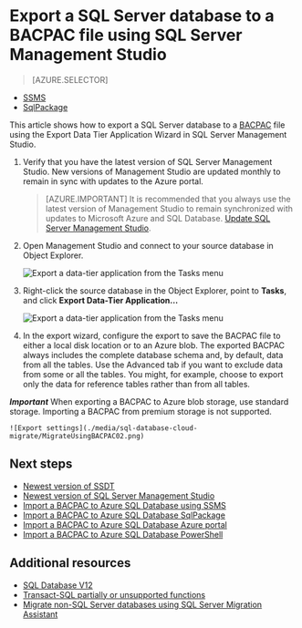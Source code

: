 
<properties
   pageTitle="Export a SQL Server database to a BACPAC file using SQL Server Management Studio | Microsoft Azure"
   description="Microsoft Azure SQL Database, database migration, export database, export BACPAC file, Export Data Tier Application wizard"
   services="sql-database"
   documentationCenter=""
   authors="CarlRabeler"
   manager="jhubbard"
   editor=""/>

<tags
   ms.service="sql-database"
   ms.devlang="NA"
   ms.topic="article"
   ms.tgt_pltfrm="NA"
   ms.workload="data-management"
   ms.date="08/16/2016"
   ms.author="carlrab"/>

# Export a SQL Server database to a BACPAC file using SQL Server Management Studio

> [AZURE.SELECTOR]
- [SSMS](sql-database-cloud-migrate-compatible-export-bacpac-ssms.md)
- [SqlPackage](sql-database-cloud-migrate-compatible-export-bacpac-sqlpackage.md)

 
This article shows how to export a SQL Server database to a [BACPAC](https://msdn.microsoft.com/library/ee210546.aspx#Anchor_4) file using the Export Data Tier Application Wizard in SQL Server Management Studio. 

1. Verify that you have the latest version of SQL Server Management Studio. New versions of Management Studio are updated monthly to remain in sync with updates to the Azure portal.

	 > [AZURE.IMPORTANT] It is recommended that you always use the latest version of Management Studio to remain synchronized with updates to Microsoft Azure and SQL Database. [Update SQL Server Management Studio](https://msdn.microsoft.com/library/mt238290.aspx).

2. Open Management Studio and connect to your source database in Object Explorer.

	![Export a data-tier application from the Tasks menu](./media/sql-database-cloud-migrate/MigrateUsingBACPAC01.png)

3. Right-click the source database in the Object Explorer, point to **Tasks**, and click **Export Data-Tier Application…**

	![Export a data-tier application from the Tasks menu](./media/sql-database-cloud-migrate/TestForCompatibilityUsingSSMS01.png)

4. In the export wizard, configure the export to save the BACPAC file to either a local disk location or to an Azure blob. The exported BACPAC always includes the complete database schema and, by default, data from all the tables. Use the Advanced tab if you want to exclude data from some or all the tables. You might, for example, choose to export only the data for reference tables rather than from all tables.

***Important*** When exporting a BACPAC to Azure blob storage, use standard storage. Importing a BACPAC from premium storage is not supported.

	![Export settings](./media/sql-database-cloud-migrate/MigrateUsingBACPAC02.png)


## Next steps

- [Newest version of SSDT](https://msdn.microsoft.com/library/mt204009.aspx)
- [Newest version of SQL Server Management Studio](https://msdn.microsoft.com/library/mt238290.aspx)
- [Import a BACPAC to Azure SQL Database using SSMS](sql-database-cloud-migrate-compatible-import-bacpac-ssms.md)
- [Import a BACPAC to Azure SQL Database SqlPackage](sql-database-cloud-migrate-compatible-import-bacpac-sqlpackage.md)
- [Import a BACPAC to Azure SQL Database Azure portal](sql-database-import.md)
- [Import a BACPAC to Azure SQL Database PowerShell](sql-database-import-powershell.md)

## Additional resources

- [SQL Database V12](sql-database-v12-whats-new.md)
- [Transact-SQL partially or unsupported functions](sql-database-transact-sql-information.md)
- [Migrate non-SQL Server databases using SQL Server Migration Assistant](http://blogs.msdn.com/b/ssma/)
